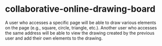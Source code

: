 # collaborative-online-drawing-board
 A user who accesses a specific page will be able to draw various elements on the page (e.g., square, circle, triangle, etc.). Another user who accesses the same address will be able to view the drawing created by the previous user and add their own elements to the drawing. 
